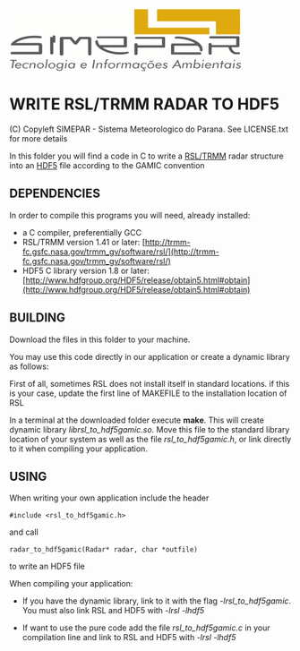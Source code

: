 ![Alt text](simepar.png)


# WRITE RSL/TRMM RADAR TO HDF5

(C) Copyleft SIMEPAR - Sistema Meteorologico do Parana. See LICENSE.txt for more details

In this folder you will find a code in C to write a [RSL/TRMM](http://trmm-fc.gsfc.nasa.gov/trmm_gv/software/rsl/) radar structure into an [HDF5](http://www.hdfgroup.org/HDF5) file according to the GAMIC convention

## DEPENDENCIES

In order to compile this programs you will need, already installed:

* a C compiler, preferentially GCC 
* RSL/TRMM version 1.41 or later:  [http://trmm-fc.gsfc.nasa.gov/trmm_gv/software/rsl/](http://trmm-fc.gsfc.nasa.gov/trmm_gv/software/rsl/)
* HDF5 C library version 1.8 or later: [http://www.hdfgroup.org/HDF5/release/obtain5.html#obtain](http://www.hdfgroup.org/HDF5/release/obtain5.html#obtain)

## BUILDING


Download the files in this folder to your machine.
 
You may use this code directly in our application or create a dynamic library as follows:

First of all, sometimes RSL does not install itself in standard locations. if this is your case, update the first line of MAKEFILE to the installation location of RSL

In a terminal at the downloaded folder execute **make**. This will create dynamic library *librsl_to_hdf5gamic.so*. Move this file to the standard library location of your system as well as the file *rsl_to_hdf5gamic.h*, or link directly to it when compiling your application.

## USING

When writing your own application include the header

    #include <rsl_to_hdf5gamic.h>

and call 

    radar_to_hdf5gamic(Radar* radar, char *outfile)
    
to write an HDF5 file

When compiling your application:

- If you have the dynamic library, link to it with the flag *-lrsl_to_hdf5gamic*. You must also link RSL and HDF5 with *-lrsl -lhdf5*

- If want to use the pure code add the file *rsl_to_hdf5gamic.c* in your compilation line and link to RSL and HDF5  with  *-lrsl -lhdf5*